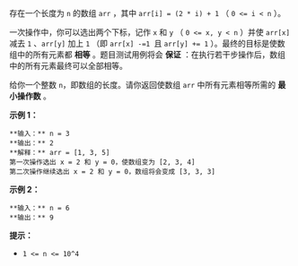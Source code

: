 存在一个长度为 `n` 的数组 `arr` ，其中 `arr[i] = (2 * i) + 1` （ `0 <= i < n` ）。

一次操作中，你可以选出两个下标，记作 `x` 和 `y` （ `0 <= x, y < n` ）并使 `arr[x]` 减去 `1` 、`arr[y]`
加上 `1` （即 `arr[x] -=1 `且 `arr[y] += 1` ）。最终的目标是使数组中的所有元素都 **相等** 。题目测试用例将会
**保证** ：在执行若干步操作后，数组中的所有元素最终可以全部相等。

给你一个整数 `n`，即数组的长度。请你返回使数组 `arr` 中所有元素相等所需的 **最小操作数** 。



**示例 1：**

    
    
    **输入：** n = 3
    **输出：** 2
    **解释：** arr = [1, 3, 5]
    第一次操作选出 x = 2 和 y = 0，使数组变为 [2, 3, 4]
    第二次操作继续选出 x = 2 和 y = 0，数组将会变成 [3, 3, 3]
    

**示例 2：**

    
    
    **输入：** n = 6
    **输出：** 9
    



**提示：**

  * `1 <= n <= 10^4`

